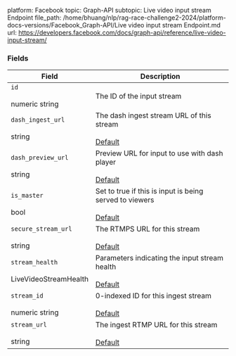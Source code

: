 platform: Facebook
topic: Graph-API
subtopic: Live video input stream Endpoint
file_path: /home/bhuang/nlp/rag-race-challenge2-2024/platform-docs-versions/Facebook_Graph-API/Live video input stream Endpoint.md
url: https://developers.facebook.com/docs/graph-api/reference/live-video-input-stream/


### Fields

| Field | Description |
| --- | --- |
| `id`<br><br>numeric string | The ID of the input stream |
| `dash_ingest_url`<br><br>string | The dash ingest stream URL of this stream<br><br>[Default](https://developers.facebook.com/docs/graph-api/using-graph-api/#fields) |
| `dash_preview_url`<br><br>string | Preview URL for input to use with dash player<br><br>[Default](https://developers.facebook.com/docs/graph-api/using-graph-api/#fields) |
| `is_master`<br><br>bool | Set to true if this is input is being served to viewers<br><br>[Default](https://developers.facebook.com/docs/graph-api/using-graph-api/#fields) |
| `secure_stream_url`<br><br>string | The RTMPS URL for this stream<br><br>[Default](https://developers.facebook.com/docs/graph-api/using-graph-api/#fields) |
| `stream_health`<br><br>LiveVideoStreamHealth | Parameters indicating the input stream health<br><br>[Default](https://developers.facebook.com/docs/graph-api/using-graph-api/#fields) |
| `stream_id`<br><br>numeric string | 0-indexed ID for this ingest stream<br><br>[Default](https://developers.facebook.com/docs/graph-api/using-graph-api/#fields) |
| `stream_url`<br><br>string | The ingest RTMP URL for this stream<br><br>[Default](https://developers.facebook.com/docs/graph-api/using-graph-api/#fields) |